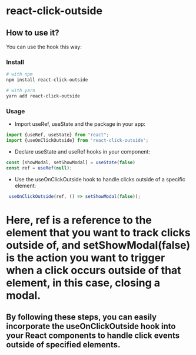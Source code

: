 # react-click-outside

## How to use it?

You can use the hook this way:

### Install
```bash
# with npm
npm install react-click-outside

# with yarn
yarn add react-click-outside
```

### Usage

- Import useRef, useState and the package in your app:
```js
import {useRef, useState} from "react";
import {useOnClickOutside} from 'react-click-outside';
```
- Declare useState and useRef hooks in your component:
```js
const [showModal, setShowModal] = useState(false)
const ref = useRef(null);

```
- Use the useOnClickOutside hook to handle clicks outside of a specific element:
```js
 useOnClickOutside(ref, () => setShowModal(false));
```

# Here, ref is a reference to the element that you want to track clicks outside of, and setShowModal(false) is the action you want to trigger when a click occurs outside of that element, in this case, closing a modal.

## By following these steps, you can easily incorporate the useOnClickOutside hook into your React components to handle click events outside of specified elements.